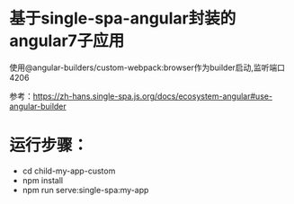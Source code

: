 # 基于single-spa-angular封装的angular7子应用

使用@angular-builders/custom-webpack:browser作为builder启动,监听端口4206


参考：https://zh-hans.single-spa.js.org/docs/ecosystem-angular#use-angular-builder

# 运行步骤：

* cd child-my-app-custom
* npm install
* npm run serve:single-spa:my-app

